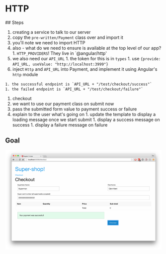 # HTTP

## Steps

1. creating a service to talk to our server
  1. copy the `pre-written/Payment` class over and import it
  1. you'll note we need to import HTTP
  1. also - what do we need to ensure is available at the top level of our app?
    1. `HTTP_PROVIDERS`! They live in `@angular/http'
  1. we also need our `API_URL`
    1. the token for this is in `types`
    1. use `{provide: API_URL, useValue: "http://localhost:3999"}`
  1. inject `Http` and `API_URL` into Payment, and implement it using Angular's `http` module

    1. the successful endpoint is `API_URL + "/test/checkout/success"`
    1. the failed endpoint is `API_URL + "/test/checkout/failure"`
1. checkout
  1. we want to use our payment class on submit now
  1. pass the submitted form value to payment success or failure
  1. explain to the user what's going on
    1. update the template to display a loading message once we start submit
    1. display a success message on success
    1. display a failure message on failure

## Goal

![goal](http.png)
